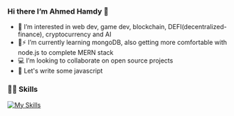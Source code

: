 ### Hi there I’m Ahmed Hamdy :wave:
- 👀 I’m interested in web dev, game dev, blockchain, DEFI(decentralized-finance), cryptocurrency and AI
- :rocket::zap: I’m currently learning mongoDB, also getting more comfortable with node.js to complete MERN stack
- 💻 I’m looking to collaborate on open source projects
- :construction_worker: Let's write some javascript
### 🧑‍💻 Skills
[![My Skills](https://skillicons.dev/icons?i=js,ts,react,redux,next,express,nodejs,py,solidity,html,css,scss,bootstrap,tailwind,git,mongo,sqlite,mysql,jenkins,jest,jquery,figma,linux,netlify,vercel)](https://skillicons.dev)
